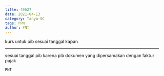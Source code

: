 ```yaml
---
title: 49627
date: 2021-04-13
category: Tanya-SC
tags: PPN
author: PNT
---
```


kurs untuk pib sesuai tanggal kapan

---

sesuai tanggal pib karena pib dokumen yang dipersamakan dengan faktur pajak

`PNT`
